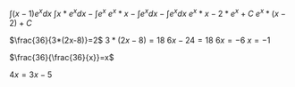 $\int{(x-1)e^xdx}$
$\int{x*e^xdx}-\int{e^x}$
$e^x*x-\int{e^xdx}-\int{e^xdx}$
$e^x*x-2*e^x+C$
$e^x*(x-2)+C$

$\frac{36}{3*(2x-8)}=2$
$3*(2x-8)=18$
$6x-24=18$
$6x=-6$
$x=-1$

$\frac{36}{\frac{36}{x}}=x$

$4x=3x-5$











